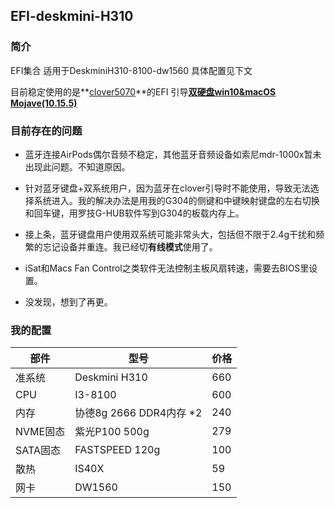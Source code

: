 ## EFI-deskmini-H310
### 简介

EFI集合 适用于DeskminiH310-8100-dw1560 具体配置见下文

目前稳定使用的是**<u>clover5070</u>**的EFI 引导<u>**双硬盘win10&macOS Mojave(10.15.5)**</u>

### 目前存在的问题

- 蓝牙连接AirPods偶尔音频不稳定，其他蓝牙音频设备如索尼mdr-1000x暂未出现此问题。不知道原因。

- 针对蓝牙键盘+双系统用户，因为蓝牙在clover引导时不能使用，导致无法选择系统进入。我的解决办法是用我的G304的侧键和中键映射键盘的左右切换和回车键，用罗技G-HUB软件写到G304的板载内存上。

- 接上条，蓝牙键盘用户使用双系统可能非常头大，包括但不限于2.4g干扰和频繁的忘记设备并重连。我已经切**有线模式**使用了。

- iSat和Macs Fan Control之类软件无法控制主板风扇转速，需要去BIOS里设置。

- 没发现，想到了再更。
### 我的配置

| 部件     | 型号                    | 价格 |
| -------- | ----------------------- | ---- |
| 准系统   | Deskmini H310           | 660  |
| CPU      | I3-8100                 | 600  |
| 内存     | 协德8g 2666 DDR4内存 *2 | 240  |
| NVME固态 | 紫光P100 500g           | 279  |
| SATA固态 | FASTSPEED  120g         | 100  |
| 散热     | IS40X                   | 59   |
| 网卡     | DW1560                  | 150  |


